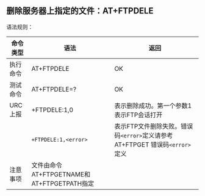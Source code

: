 ## 删除服务器上指定的文件：AT+FTPDELE

语法规则：

| 命令类型 | 语法                                       | 返回                                                         |
| -------- | ------------------------------------------ | ------------------------------------------------------------ |
| 执行命令 | AT+FTPDELE                                 | OK                                                           |
| 测试命令 | AT+FTPDELE=?                               | OK                                                           |
| URC上报  | +FTPDELE:1,0                               | 表示删除成功。第一个参数1表示FTP会话打开                     |
|          | `+FTPDELE:1,<error>`                       | 表示FTP文件删除失败。错误码`<error>`定义请参考AT+FTPGET 错误码`<error>`定义 |
| 注意事项 | 文件由命令AT+FTPGETNAME和AT+FTPGETPATH指定 |                                                              |
